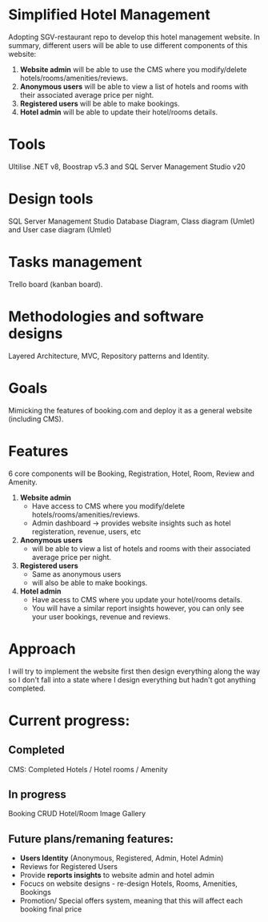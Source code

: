 # Simplified Hotel Management
 Adopting SGV-restaurant repo to develop this hotel management website. 
 In summary, different users will be able to use different components of this website: 
 1. __Website admin__ will be able to use the CMS where you modify/delete hotels/rooms/amenities/reviews.
 2. __Anonymous users__ will be able to view a list of hotels and rooms with their associated average price per night.
 3. __Registered users__ will be able to make bookings.
 4. __Hotel admin__ will be able to update their hotel/rooms details.

# Tools
Ultilise .NET v8, Boostrap v5.3 and SQL Server Management Studio v20

# Design tools
SQL Server Management Studio Database Diagram, Class diagram (Umlet) and User case diagram (Umlet)

# Tasks management
Trello board (kanban board).

# Methodologies and software designs
Layered Architecture, MVC, Repository patterns and Identity.

# Goals
Mimicking the features of booking.com and deploy it as a general website (including CMS).

# Features
6 core components will be Booking, Registration, Hotel, Room, Review and Amenity.
 1. __Website admin__
     - Have access to CMS where you modify/delete hotels/rooms/amenities/reviews.
     - Admin dashboard -> provides website insights such as hotel registeration, revenue, users, etc
 4. __Anonymous users__
     - will be able to view a list of hotels and rooms with their associated average price per night.
 6. __Registered users__
     - Same as anonymous users
     - will also be able to make bookings.       
 8. __Hotel admin__
     - Have acess to CMS where you update your hotel/rooms details.
     - You will have a similar report insights however, you can only see your user bookings, revenue and reviews.
       
# Approach
I will try to implement the website first then design everything along the way so I don't fall into a state where I design everything but hadn't got anything completed.

# Current progress:
## Completed
CMS: Completed Hotels / Hotel rooms / Amenity

## In progress
Booking CRUD
Hotel/Room Image Gallery

## Future plans/remaning features: 
- __Users Identity__ (Anonymous, Registered, Admin, Hotel Admin)
- Reviews for Registered Users
- Provide __reports insights__ to website admin and hotel admin
- Focucs on website designs - re-design Hotels, Rooms, Amenities, Bookings
- Promotion/ Special offers system, meaning that this will affect each booking final price

  

